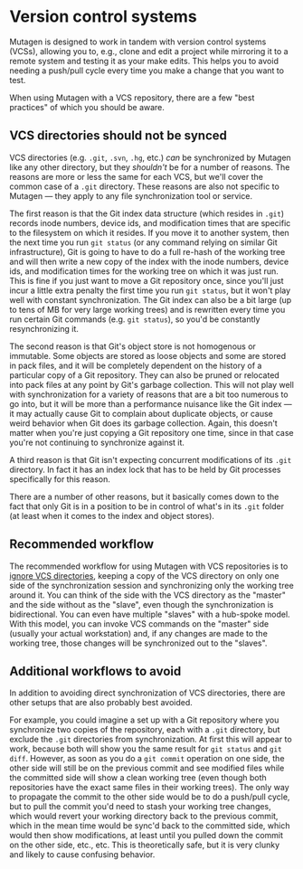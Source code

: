 # Version control systems

Mutagen is designed to work in tandem with version control systems (VCSs),
allowing you to, e.g., clone and edit a project while mirroring it to a remote
system and testing it as your make edits. This helps you to avoid needing a
push/pull cycle every time you make a change that you want to test.

When using Mutagen with a VCS repository, there are a few "best practices" of
which you should be aware.


## VCS directories should not be synced

VCS directories (e.g. `.git`, `.svn`, `.hg`, etc.) *can* be synchronized by
Mutagen like any other directory, but they *shouldn't* be for a number of
reasons. The reasons are more or less the same for each VCS, but we'll cover the
common case of a `.git` directory. These reasons are also not specific to
Mutagen — they apply to any file synchronization tool or service.

The first reason is that the Git index data structure (which resides in `.git`)
records inode numbers, device ids, and modification times that are specific to
the filesystem on which it resides. If you move it to another system, then the
next time you run `git status` (or any command relying on similar Git
infrastructure), Git is going to have to do a full re-hash of the working tree
and will then write a new copy of the index with the inode numbers, device ids,
and modification times for the working tree on which it was just run. This is
fine if you just want to move a Git repository once, since you'll just incur a
little extra penalty the first time you run `git status`, but it won't play well
with constant synchronization. The Git index can also be a bit large (up to tens
of MB for very large working trees) and is rewritten every time you run certain
Git commands (e.g. `git status`), so you'd be constantly resynchronizing it.

The second reason is that Git's object store is not homogenous or immutable.
Some objects are stored as loose objects and some are stored in pack files, and
it will be completely dependent on the history of a particular copy of a Git
repository. They can also be pruned or relocated into pack files at any point by
Git's garbage collection. This will not play well with synchronization for a
variety of reasons that are a bit too numerous to go into, but it will be more
than a performance nuisance like the Git index — it may actually cause Git to
complain about duplicate objects, or cause weird behavior when Git does its
garbage collection. Again, this doesn't matter when you're just copying a Git
repository one time, since in that case you're not continuing to synchronize
against it.

A third reason is that Git isn't expecting concurrent modifications of its
`.git` directory. In fact it has an index lock that has to be held by Git
processes specifically for this reason.

There are a number of other reasons, but it basically comes down to the fact
that only Git is in a position to be in control of what's in its `.git` folder
(at least when it comes to the index and object stores).


## Recommended workflow

The recommended workflow for using Mutagen with VCS repositories is to
[ignore VCS directories](ignores.md#vcs), keeping a copy of the VCS directory on
only one side of the synchronization session and synchronizing only the working
tree around it. You can think of the side with the VCS directory as the "master"
and the side without as the "slave", even though the synchronization is
bidirectional. You can even have multiple "slaves" with a hub-spoke model. With
this model, you can invoke VCS commands on the "master" side (usually your
actual workstation) and, if any changes are made to the working tree, those
changes will be synchronized out to the "slaves".


## Additional workflows to avoid

In addition to avoiding direct synchronization of VCS directories, there are
other setups that are also probably best avoided.

For example, you could imagine a set up with a Git repository where you
synchronize two copies of the repository, each with a `.git` directory, but
exclude the `.git` directories from synchronization. At first this will appear
to work, because both will show you the same result for `git status` and
`git diff`. However, as soon as you do a `git commit` operation on one side, the
other side will still be on the previous commit and see modified files while the
committed side will show a clean working tree (even though both repositories
have the exact same files in their working trees). The only way to propagate the
commit to the other side would be to do a push/pull cycle, but to pull the
commit you'd need to stash your working tree changes, which would revert your
working directory back to the previous commit, which in the mean time would be
sync'd back to the committed side, which would then show modifications, at least
until you pulled down the commit on the other side, etc., etc. This is
theoretically safe, but it is very clunky and likely to cause confusing
behavior.
